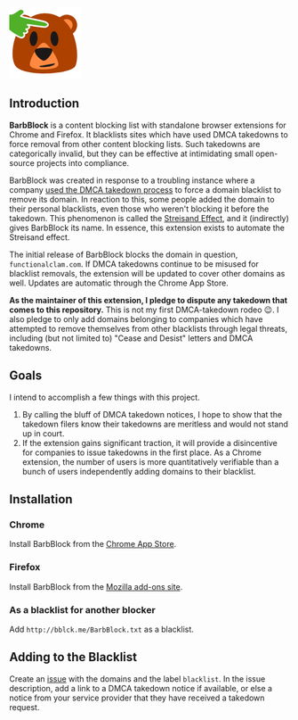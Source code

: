 ![Barb the Bear](extension/icon/icon128.png)

## Introduction

**BarbBlock** is a content blocking list with standalone browser extensions for Chrome and Firefox. It blacklists sites which have used DMCA takedowns to force removal from other content blocking lists. Such takedowns are categorically invalid, but they can be effective at intimidating small open-source projects into compliance.

BarbBlock was created in response to a troubling instance where a company [used the DMCA takedown process](https://github.com/easylist/easylist/commit/a4d380ad1a3b33a0fab679a1a8c5a791321622b3) to force a domain blacklist to remove its domain. In reaction to this, some people added the domain to their personal blacklists, even those who weren't blocking it before the takedown. This phenomenon is called the [Streisand Effect](https://en.wikipedia.org/wiki/Streisand_effect), and it (indirectly) gives BarbBlock its name. In essence, this extension exists to automate the Streisand effect.

The initial release of BarbBlock blocks the domain in question, `functionalclam.com`. If DMCA takedowns continue to be misused for blacklist removals, the extension will be updated to cover other domains as well. Updates are automatic through the Chrome App Store.

**As the maintainer of this extension, I pledge to dispute any takedown that comes to this repository.** This is not my first DMCA-takedown rodeo 😉. I also pledge to only add domains belonging to companies which have attempted to remove themselves from other blacklists through legal threats, including (but not limited to) "Cease and Desist" letters and DMCA takedowns.

## Goals

I intend to accomplish a few things with this project.

1. By calling the bluff of DMCA takedown notices, I hope to show that the takedown filers know their takedowns are meritless and would not stand up in court.
2. If the extension gains significant traction, it will provide a disincentive for companies to issue takedowns in the first place. As a Chrome extension, the number of users is more quantitatively verifiable than a bunch of users independently adding domains to their blacklist.

## Installation

### Chrome

Install BarbBlock from the [Chrome App Store](https://chrome.google.com/webstore/detail/barbblock/nfgbdnfloghjocgmnclgpjnhhghmjpma).

### Firefox

Install BarbBlock from the [Mozilla add-ons site](https://addons.mozilla.org/en-us/firefox/addon/barbblock/).

### As a blacklist for another blocker

Add `http://bblck.me/BarbBlock.txt` as a blacklist.

## Adding to the Blacklist

Create an [issue](https://github.com/paulgb/BarbBlock/issues) with the domains and the label `blacklist`. In the issue description, add a link to a DMCA takedown notice if available, or else a notice from your service provider that they have received a takedown request.
